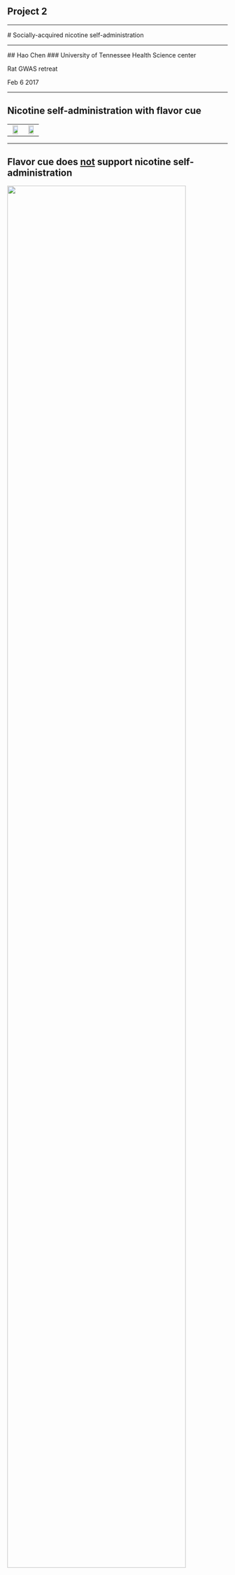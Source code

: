 ## Project 2 
<hr color=orange >
# Socially-acquired nicotine self-administration 
<hr color=orange >
##	Hao Chen
### University of Tennessee Health Science center

Rat GWAS retreat 

Feb 6 2017

---

## Nicotine self-administration with flavor cue
<table width=90%><tr>
<td width=50% align="center" valign="center">
<img height:auto width=80% src="images/fig1.single.rat.licking.svg">
</td><td align="center" valign="center">
<img height:auto width=80% src="images/natureamerican.jpeg">

</td></tr></table>

---

## Flavor cue does <a href="#/stfp">not</a> support nicotine self-administration
<a href="#/demo">
	<img height:auto width=90% src="images/npp/fig1.ms.saccCocoaSolo2.png">
</a>

<hr align="left" width=15%>
<p align=left>
<cite> Chen, et al., Neuropsychopharmacology, 2011</cite>


---


## Nicotine is primarily aversive in non-smokers 
<table>
	<tr>
		<td width=50%>
			<img width=100% src="images/titlepages/eissenberg.png">
		</td>
		<td width=90%>
			<img width=100% src="images/titlepages/dkalman.png">
		</td>
	</tr>
	<tr>
		<td>
		Coughing, nausea, dizziness, sickness, burning throat, headache.
		</td>
		<td>
		Nicotine induces drug high only in <em>significantly nicotine-deprived smokers</em>. 
		</td>
	</tr>
</table>


---

## Social environment influences smoking behavior

<div id="left50">
		<img src="images/titlepages/hoffman.png" >
</div>

<div id="righ50">
	<img src="images/titlepages/jfowler.png" width=50%>
</div>

---


## Modeling social learning in rats

<div id="left50">
<img height:auto width=80% src="images/galef.protocol.narrower.png"> 
<br>


<hr align="left" width=15%>
<p align=left>
<cite>Galef, Dev Psychobiol., 1982 </cite>
</div>

<div id="right50">
<img height:auto width=80% src="images/Fig1.social.rats.withdemo.svg">
</div>


---

## Social learning induces nicotine self-administration
<a href="#/solo">
	<img height:auto width=90% src="images/npp/fig2.demo.dose2.png">
</a>
<hr align="left" width=15%>
<p align=left>
<cite> Chen, et al., Neuropsychopharmacology, 2011 </cite>

---


## Social context 

<div id="left50">
<img width=100% height:auto src="images/nse.reinstatement.svg">
 <b>Neutral</b> 
</div>

<div id="right50">
<img width=100% height:auto src="images/social.context.reinstatment.svg">
<b>Inducing</b>
</div>


---

## Nicotine self-administration with an <span style="color:darkred">aversive </span> cue
<img height:auto width=95% src="images/quinine/pres.quinine.4grps.png">
<br>
 NSE: Neutral social environment | ISE: Inducing social environment 
<hr align="left" width=15%>
<p align=left>
<cite> Wang, et al., Psychopharmacology, 2016 </cite>
</p>



---

## Nicotine intake with <span style="color:royalblue">appetitive</span> vs <span style="color:darkred">aversive </span> cues
<img height:auto width=40% src="images/quinine/pres.sacc_quinine.png">
<br>
<hr align="left" width=15%>
<p align=left>

<cite> Wang, et al., Psychopharmacology, 2016 </cite>
</p>



---

## What is the social signal?

<img width=50% src="images/Fig1.social.rats.withdemo.svg">

---

## Odor but not taste cue is required

<img height:auto width=70% src="./images/npp/fig5.olfactory.eps.png">
<hr align="left" width=15%>
<p align=left>
<cite> Chen, et al., Neuropsychopharmacology, 2011</cite>


---

<img height:auto width=80% src="images/cs2/galef.cs2.png">

---
## Dose response to CS<sub>2</sub> 

<img height:auto width=70% src="images/cs2/pres.fig3.cs2.infusions.png">
<br>
<hr align="left" width=15%>
<p align=left>
<cite> Wang &amp; Chen, PLoS ONE, 2014</cite>
</p>


---

<img height:auto width=80% src="images/cs2/fig5.reinstatment.cs2.png">
<small> NSE: Neutral social environment | ISE: Inducing social environment </small>
<hr align="left" width=15%>
<p align=left>
<cite> Wang &amp; Chen, PLoS ONE, 2014 </cite>
</p>


---

## Summary

<ul>
<li> Nicotine is both rewarding and aversive. </li>
<li> Flavor cues are associated with the aversive effect of nicotine. </li>
<li> Social learning reverses conditioned aversion and facilitate nicotine self-administration. </li>
<li> CS<sub>2</sub> is a critical signal that mediates social learning and nicotine intake. </li>
<li> Operant behavior is driven by the rewarding effect of nicotine, and not by the subjective value of the flavor cue. </li>
</ul>


---
## Specific Aims  
* Breed adolescent HS rats
	* Generate ~ 400 adolescent rats per year 
	* Use four rats (2 &#9794; + 2 &#9792;) in the behavioral studies and one rat for RNA-seq per litter 
* Phenotype social and emotional traits
	* Open field /   Novel object /  Social interaction /  Elevated plus maze    
* Socially-acquired nicotine self-administration
	* Acquisition, 10 daily sessions
	* Progressive ratio, 1 session
	* Cotinine assay, 1 time 
	* Extinction, 3-7 sessions
	* Reinstatement, 1 session

---

## Specific Aims, <em> cont. </em> 

* Data analysis 
	* Principle component analysis of the predictor variables  
	* Multiple Regression of the PCs
* Laser capture microdissection 	
	* Collect 72 rats (36 &#9794; + 36 &#9792;) 
	* Four brain regions
		* AcbC
		* LHb
		* IL
		* OFC

---

## Time table for behavioral tests
<table style="border-collapse: collapse;">
		<tr style="border-bottom:1px solid #000;"> 
			<th >Age</th>
			<th>Test</th>
		</tr>
			<tr><td>21</td><td>Wean </td></tr> 
			<tr><td>30</td><td>Open field: 1m x 1m x 0.5m (1 h)</td></tr>
			<tr><td>31</td><td>Novelty: a cylindrical cage in the center (20 min)</td></tr>
			<tr><td>32</td><td>Social interaction: a stranger rat in the cage (20 min)</td></tr>
			<tr><td>33</td><td>Elevated plus maze (6 min)</td></tr>

			<tr ><td>34</td><td>Marble Bury</td></tr>
			<tr ><td>35-37</td><td>Surgery and recovery</td></tr>
			<tr><td>38-48</td><td>Nicotine SA </td></tr>
			<tr><td>49</td><td>Cotinine assay</td></tr>
			<tr style="border-bottom:1px solid #000;"><td>50-58</td><td>Extinction, Reinstatement </td></tr>
</table>




---

## Progress so far ...

|Batch|Arrival Date | Status|
|---|---|---|
| 00 | 2014-07-14| Completed |
| 01 | 2014-10-27| Completed |
| 02 | 2015-02-25| Completed |
| 03 | 2015-06-01| Completed |
| 04 | 2015-08-05| Completed |
| 05 | 2015-10-27| Completed |
| 06 | 2016-02-02| Completed |
| 07 | 2016-06-07| Completed |
| 08 | 2016-08-16| Nearly Finished |
| 09 | 2016-11-30| Breeding Started |
|||




---
## Open field
<img width=70% height="auto" src="images/p50retreat2017/densityOpenField.png">


---
## Novel object interaction
<img width=70% height="auto" src="images/p50retreat2017/densityNovelObject.png">

---
## Social interaction
<img width=70% height="auto" src="images/p50retreat2017/densitySocialInteraction.png">


---
## Elevated plus maze
<img width=70% height="auto" src="images/p50retreat2017/densityPlusMaze.png">

---
## Nicotine self-administration

#### Pilot data, adults

<img width=70% height="auto" src="images/p50/fig4.g2b.figure.male.vs.female.nicSA.cummulative.png">
<hr align="left" width=15%>
<p align=left>
<cite> Wang, et al., Gene, Brain and Behavior, 2014</cite>


---
## Demonstrator behavior

<img width=60% height="auto" src="images/p50/fig_demo.lick.by.sex.png">

<hr align="left" width=15%>
<p align=left>
<cite> Wang, et al., Gene, Brain and Behavior, 2014</cite>

---
## Socially-acquired nicotine self-administration with CS<sub>2</sub>

<img width=50% height="auto" src="images/p50/single.rat.lick.cs2.png">

---

## Nicotine self-administration
<img width=70% height="auto" src="images/p50retreat2017/summaryNicotine.png">

---
## Nicotine self-administration
#### Sessions 1-10
<img width=100% height="auto" src="images/p50retreat2017/densityNicotine10Days.png">

---
## Nicotine self-administration
#### Progressive ratio 
<img width=100% height="auto" src="images/p50retreat2017/densityNicotineDay11.png">

---
## Nicotine self-administration
#### Reinstatement 
<img width=100% height="auto" src="images/p50retreat2017/densityNicotineDay20.png">

---

## Sex differences 

<img width=80% height="auto" src="images/p50retreat2017/p50_sex_diff.png">

---

## Correlation 
<img src="images/p50retreat2017/correlations_all.png" width=80%>

---

## Principle component analysis 

<img src="images/p50retreat2017/pca_loading.png" width=80%>

---

## Regression 

<table width=70%>
<tr><td width=45%>
	<b> Pilot data </b>
	<br>
	<img width=100% height="auto" src="images/p50/linearRegression.jpg">
	<br>
<p align=left>
<cite> Wang, et al., Gene, Brain and Behavior, 2014</cite>

</td><td width=45%>

<b>Current data</b>
<p>
<ul>
	<li> No measure of social behavior during IVSA
	<li> Batch is the most significant factor
	<li> Less than 10% variance of infusion explained by other factors
</ul>
</td></tr></table>

---
## Nicotine metabolism
<img width=80% height="auto" src="images/p50/AllCotinine_NicotineHSRats.png">

---

## Micro dissection of brain tissue
<table>
	<tr><td width=50%>
<img width=90% height="auto" src="images/p50/dissection.jpg">
		</td><td>
<img width=90% height="auto" src="images/p50/forceps.jpg">
</td></tr>
</table>


---
## Dissecting brains using a DIY setup	
<img width=70% height="auto" src="images/p50/dissection.gif">

---

## Quality of RNA 
<img width=80% height="auto" src="images/p50retreat2017/RNAQuality.png">

---

## Brain metablomics

* Similar dissection method as for RNA 
* Collect brain and serum sample from the same rat
	* Prefrontal cortex (infralimbic + prelimbic ) 
	* Orbitofrontal cortex 
	* Accumbens core
	* These brain regions have approx. 10 mg wet tissue

---

####  Spin off 1 
## Menthol flavored cigrettes
<table><tr><td width=62%>
<img width=100% height="auto" src="images/p50/menthol.patent.png">
</td><td width=38%> 
<img width=100% height="auto" src="images/p50/menthol_24.jpg">
</td></tr></table>

---

## Modeling the effect of menthol
<img width=60% height="auto" src="images/p50/single.rat.lick.menthol.png">

---

## Menthol facilitates nicotine intake
<img width=70% height="auto" src="images/p50/p50_menthol.png">

---

## Extinction and Reinstatement
<img width=70% height="auto" src="images/p50/p50_mentholExt.png">

---

## Menthol as a cue for nicotine
#### Heritability = 0.67
<img width=70% height="auto" src="images/p50/p50mentholinbred.png">

---

## Genetic influences on menthol as a cue for nicotine self-administration in rats
#### Hao Chen, Abraham Palmer, MPI 
#### To be re-submitted before March 1, 2017 in response to NIDA PAR 15-120

---
####  Spin off 2 

<h3> <a href="https://github.com/chen42/openbehavior"> An open source device for operant licking </a></h3>

<img width=50% src="https://github.com/chen42/openbehavior/raw/master/operantLicking/images/assembled.jpg">

---

## Publications

### partially supported by the P50

* Tengfei Wang, Wenyan Han, Hao Chen. Socially acquired nicotine self-administration with an aversive flavor cue in adolescent female rats. Psychopharmacology. 2016 May;233(10):1837–1844. PMCID: PMC4846487

* Matthew Longley, Ethan L Willis, Cindy X Tay, Hao Chen.  An open source device for operant licking in rats. PeerJ. Accepted for Publication.

* Wenyan Han, Tengfei Wang, Hao Chen. Extinction of conditioned aversion contributes to socially acquired nicotine self-administration in isogenic strains of adolescent rats. Ready for submission. 



---

## Acknowledgements
* Current lab members 
	* Tengfei Wang, Research Associate 
	* Pawandeep Kaur, Research Assistant  
	* Yanyan Lin, Research Assistant  
* Past lab members 
	*  Reziwan Yimiti | Qinglin Wu |  Katie Hiler | Hongxiao Song |  Xia Hong |  Jie Shen | Wenyan Han 
* Summer students 
	* Abigale Salinero  (REHU 2015) |  Cindy Tay (REHU 2016) |  Ethan Willis (UoM) | Mathew Longley (UoM) 
* P50 collaborators 
	* Abraham Palmer |  Barry Aprison | Oksana Polaskaya |  Apurva Chitre | Leah-Solberg Woods 

